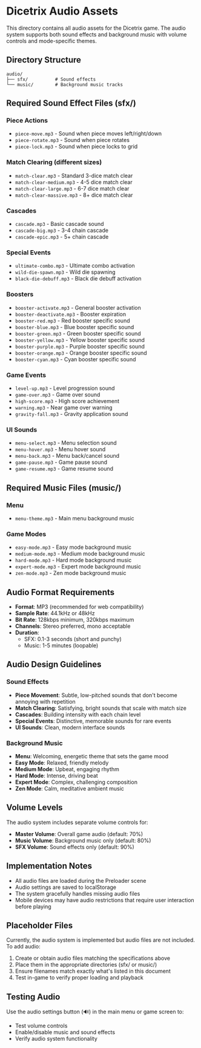 # Dicetrix Audio Assets

This directory contains all audio assets for the Dicetrix game. The audio system supports both sound effects and background music with volume controls and mode-specific themes.

## Directory Structure

```
audio/
├── sfx/          # Sound effects
└── music/        # Background music tracks
```

## Required Sound Effect Files (sfx/)

### Piece Actions
- `piece-move.mp3` - Sound when piece moves left/right/down
- `piece-rotate.mp3` - Sound when piece rotates
- `piece-lock.mp3` - Sound when piece locks to grid

### Match Clearing (different sizes)
- `match-clear.mp3` - Standard 3-dice match clear
- `match-clear-medium.mp3` - 4-5 dice match clear
- `match-clear-large.mp3` - 6-7 dice match clear
- `match-clear-massive.mp3` - 8+ dice match clear

### Cascades
- `cascade.mp3` - Basic cascade sound
- `cascade-big.mp3` - 3-4 chain cascade
- `cascade-epic.mp3` - 5+ chain cascade

### Special Events
- `ultimate-combo.mp3` - Ultimate combo activation
- `wild-die-spawn.mp3` - Wild die spawning
- `black-die-debuff.mp3` - Black die debuff activation

### Boosters
- `booster-activate.mp3` - General booster activation
- `booster-deactivate.mp3` - Booster expiration
- `booster-red.mp3` - Red booster specific sound
- `booster-blue.mp3` - Blue booster specific sound
- `booster-green.mp3` - Green booster specific sound
- `booster-yellow.mp3` - Yellow booster specific sound
- `booster-purple.mp3` - Purple booster specific sound
- `booster-orange.mp3` - Orange booster specific sound
- `booster-cyan.mp3` - Cyan booster specific sound

### Game Events
- `level-up.mp3` - Level progression sound
- `game-over.mp3` - Game over sound
- `high-score.mp3` - High score achievement
- `warning.mp3` - Near game over warning
- `gravity-fall.mp3` - Gravity application sound

### UI Sounds
- `menu-select.mp3` - Menu selection sound
- `menu-hover.mp3` - Menu hover sound
- `menu-back.mp3` - Menu back/cancel sound
- `game-pause.mp3` - Game pause sound
- `game-resume.mp3` - Game resume sound

## Required Music Files (music/)

### Menu
- `menu-theme.mp3` - Main menu background music

### Game Modes
- `easy-mode.mp3` - Easy mode background music
- `medium-mode.mp3` - Medium mode background music
- `hard-mode.mp3` - Hard mode background music
- `expert-mode.mp3` - Expert mode background music
- `zen-mode.mp3` - Zen mode background music

## Audio Format Requirements

- **Format**: MP3 (recommended for web compatibility)
- **Sample Rate**: 44.1kHz or 48kHz
- **Bit Rate**: 128kbps minimum, 320kbps maximum
- **Channels**: Stereo preferred, mono acceptable
- **Duration**: 
  - SFX: 0.1-3 seconds (short and punchy)
  - Music: 1-5 minutes (loopable)

## Audio Design Guidelines

### Sound Effects
- **Piece Movement**: Subtle, low-pitched sounds that don't become annoying with repetition
- **Match Clearing**: Satisfying, bright sounds that scale with match size
- **Cascades**: Building intensity with each chain level
- **Special Events**: Distinctive, memorable sounds for rare events
- **UI Sounds**: Clean, modern interface sounds

### Background Music
- **Menu**: Welcoming, energetic theme that sets the game mood
- **Easy Mode**: Relaxed, friendly melody
- **Medium Mode**: Upbeat, engaging rhythm
- **Hard Mode**: Intense, driving beat
- **Expert Mode**: Complex, challenging composition
- **Zen Mode**: Calm, meditative ambient music

## Volume Levels

The audio system includes separate volume controls for:
- **Master Volume**: Overall game audio (default: 70%)
- **Music Volume**: Background music only (default: 80%)
- **SFX Volume**: Sound effects only (default: 90%)

## Implementation Notes

- All audio files are loaded during the Preloader scene
- Audio settings are saved to localStorage
- The system gracefully handles missing audio files
- Mobile devices may have audio restrictions that require user interaction before playing

## Placeholder Files

Currently, the audio system is implemented but audio files are not included. To add audio:

1. Create or obtain audio files matching the specifications above
2. Place them in the appropriate directories (sfx/ or music/)
3. Ensure filenames match exactly what's listed in this document
4. Test in-game to verify proper loading and playback

## Testing Audio

Use the audio settings button (🔊) in the main menu or game screen to:
- Test volume controls
- Enable/disable music and sound effects
- Verify audio system functionality
